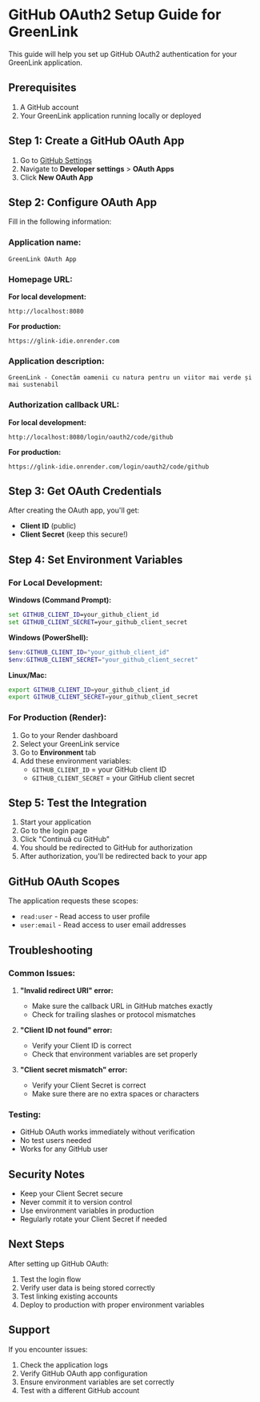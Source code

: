 # GitHub OAuth2 Setup Guide for GreenLink

This guide will help you set up GitHub OAuth2 authentication for your GreenLink application.

## Prerequisites

1. A GitHub account
2. Your GreenLink application running locally or deployed

## Step 1: Create a GitHub OAuth App

1. Go to [GitHub Settings](https://github.com/settings)
2. Navigate to **Developer settings** > **OAuth Apps**
3. Click **New OAuth App**

## Step 2: Configure OAuth App

Fill in the following information:

### **Application name:**
```
GreenLink OAuth App
```

### **Homepage URL:**
**For local development:**
```
http://localhost:8080
```

**For production:**
```
https://glink-idie.onrender.com
```

### **Application description:**
```
GreenLink - Conectăm oamenii cu natura pentru un viitor mai verde și mai sustenabil
```

### **Authorization callback URL:**
**For local development:**
```
http://localhost:8080/login/oauth2/code/github
```

**For production:**
```
https://glink-idie.onrender.com/login/oauth2/code/github
```

## Step 3: Get OAuth Credentials

After creating the OAuth app, you'll get:

- **Client ID** (public)
- **Client Secret** (keep this secure!)

## Step 4: Set Environment Variables

### **For Local Development:**

**Windows (Command Prompt):**
```cmd
set GITHUB_CLIENT_ID=your_github_client_id
set GITHUB_CLIENT_SECRET=your_github_client_secret
```

**Windows (PowerShell):**
```powershell
$env:GITHUB_CLIENT_ID="your_github_client_id"
$env:GITHUB_CLIENT_SECRET="your_github_client_secret"
```

**Linux/Mac:**
```bash
export GITHUB_CLIENT_ID=your_github_client_id
export GITHUB_CLIENT_SECRET=your_github_client_secret
```

### **For Production (Render):**

1. Go to your Render dashboard
2. Select your GreenLink service
3. Go to **Environment** tab
4. Add these environment variables:
   - `GITHUB_CLIENT_ID` = your GitHub client ID
   - `GITHUB_CLIENT_SECRET` = your GitHub client secret

## Step 5: Test the Integration

1. Start your application
2. Go to the login page
3. Click "Continuă cu GitHub"
4. You should be redirected to GitHub for authorization
5. After authorization, you'll be redirected back to your app

## GitHub OAuth Scopes

The application requests these scopes:
- `read:user` - Read access to user profile
- `user:email` - Read access to user email addresses

## Troubleshooting

### **Common Issues:**

1. **"Invalid redirect URI" error:**
   - Make sure the callback URL in GitHub matches exactly
   - Check for trailing slashes or protocol mismatches

2. **"Client ID not found" error:**
   - Verify your Client ID is correct
   - Check that environment variables are set properly

3. **"Client secret mismatch" error:**
   - Verify your Client Secret is correct
   - Make sure there are no extra spaces or characters

### **Testing:**

- GitHub OAuth works immediately without verification
- No test users needed
- Works for any GitHub user

## Security Notes

- Keep your Client Secret secure
- Never commit it to version control
- Use environment variables in production
- Regularly rotate your Client Secret if needed

## Next Steps

After setting up GitHub OAuth:

1. Test the login flow
2. Verify user data is being stored correctly
3. Test linking existing accounts
4. Deploy to production with proper environment variables

## Support

If you encounter issues:
1. Check the application logs
2. Verify GitHub OAuth app configuration
3. Ensure environment variables are set correctly
4. Test with a different GitHub account 